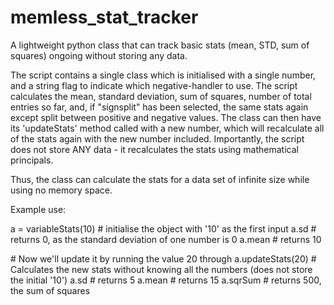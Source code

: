 # memless_stat_tracker
A lightweight python class that can track basic stats (mean, STD, sum of squares) ongoing without storing any data.


The script contains a single class which is initialised with a single number, and a string flag to indicate which negative-handler to use.
The script calculates the mean, standard deviation, sum of squares, number of total entries so far, and, if "signsplit" has been selected, the same stats again except split between positive and negative values.
The class can then have its 'updateStats' method called with a new number, which will recalculate all of the stats again with the new number included.
Importantly, the script does not store ANY data - it recalculates the stats using mathematical principals.

Thus, the class can calculate the stats for a data set of infinite size while using no memory space.

Example use:

a = variableStats(10) # initialise the object with '10' as the first input
a.sd # returns 0, as the standard deviation of one number is 0
a.mean # returns 10

\# Now we'll update it by running the value 20 through
a.updateStats(20) # Calculates the new stats without knowing all the numbers (does not store the initial '10')
a.sd # returns 5
a.mean # returns 15
a.sqrSum # returns 500, the sum of squares